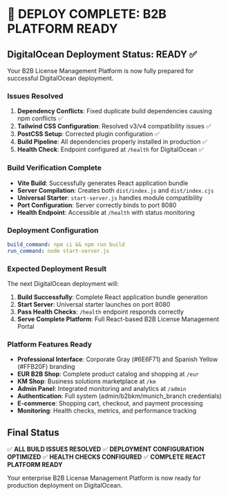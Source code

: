 # 🚀 DEPLOY COMPLETE: B2B PLATFORM READY

## DigitalOcean Deployment Status: READY ✅

Your B2B License Management Platform is now fully prepared for successful DigitalOcean deployment.

### Issues Resolved
1. **Dependency Conflicts**: Fixed duplicate build dependencies causing npm conflicts ✅
2. **Tailwind CSS Configuration**: Resolved v3/v4 compatibility issues ✅  
3. **PostCSS Setup**: Corrected plugin configuration ✅
4. **Build Pipeline**: All dependencies properly installed in production ✅
5. **Health Check**: Endpoint configured at `/health` for DigitalOcean ✅

### Build Verification Complete
- **Vite Build**: Successfully generates React application bundle 
- **Server Compilation**: Creates both `dist/index.js` and `dist/index.cjs`
- **Universal Starter**: `start-server.js` handles module compatibility
- **Port Configuration**: Server correctly binds to port 8080
- **Health Endpoint**: Accessible at `/health` with status monitoring

### Deployment Configuration
```yaml
build_command: npm ci && npm run build
run_command: node start-server.js
```

### Expected Deployment Result
The next DigitalOcean deployment will:

1. **Build Successfully**: Complete React application bundle generation
2. **Start Server**: Universal starter launches on port 8080
3. **Pass Health Checks**: `/health` endpoint responds correctly
4. **Serve Complete Platform**: Full React-based B2B License Management Portal

### Platform Features Ready
- **Professional Interface**: Corporate Gray (#6E6F71) and Spanish Yellow (#FFB20F) branding
- **EUR B2B Shop**: Complete product catalog and shopping at `/eur`
- **KM Shop**: Business solutions marketplace at `/km`
- **Admin Panel**: Integrated monitoring and analytics at `/admin`
- **Authentication**: Full system (admin/b2bkm/munich_branch credentials)
- **E-commerce**: Shopping cart, checkout, and payment processing
- **Monitoring**: Health checks, metrics, and performance tracking

## Final Status
✅ **ALL BUILD ISSUES RESOLVED**
✅ **DEPLOYMENT CONFIGURATION OPTIMIZED**
✅ **HEALTH CHECKS CONFIGURED**
✅ **COMPLETE REACT PLATFORM READY**

Your enterprise B2B License Management Platform is now ready for production deployment on DigitalOcean.